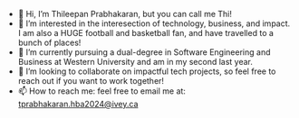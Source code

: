 - 👋 Hi, I’m Thileepan Prabhakaran, but you can call me Thi!
- 👀 I’m interested in the interesection of technology, business, and impact. I am also a HUGE football and basketball fan, and have travelled to a bunch of places! 
- 🌱 I’m currently pursuing a dual-degree in Software Engineering and Business at Western University and am in my second last year.
- 💞️ I’m looking to collaborate on impactful tech projects, so feel free to reach out if you want to work together!
- 📫 How to reach me: feel free to email me at: tprabhakaran.hba2024@ivey.ca

<!---
tprabhak/tprabhak is a ✨ special ✨ repository because its `README.md` (this file) appears on your GitHub profile.
You can click the Preview link to take a look at your changes.
--->
